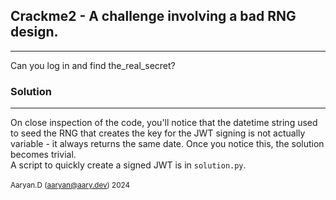 ## Crackme2 - A challenge involving a bad RNG design.
***
Can you log in and find the_real_secret?
<br>

### Solution
***
On close inspection of the code, you'll notice that the datetime string used to seed the RNG that creates the key for the JWT signing is not actually variable - it always returns the same date. Once you notice this, the solution becomes trivial.
<br>
A script to quickly create a signed JWT is in `solution.py`.
<br>
<br>
<sup>Aaryan.D (aaryan@aary.dev) 2024</sup>
